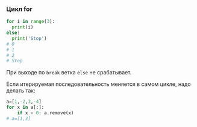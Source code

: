 ### Цикл for

```python
for i in range(3):
  print(i)
else:
  print('Stop')
# 0
# 1
# 2
# Stop
```

При выходе по `break` ветка `else` не срабатывает.

Если итерируемая последовательность меняется в самом цикле, надо делать так:

```python
a=[1,-2,3,-4]
for x in a[:]:
    if x < 0: a.remove(x)
# a=[1,3]    
```
